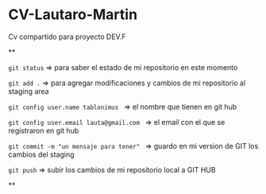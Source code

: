 # CV-Lautaro-Martin

Cv compartido para proyecto DEV.F

\*\*

`git status` => para saber el estado de mi repositorio en este momento

`git add .` => para agregar modificaciones y cambios de mi repositorio al staging area

`git config user.name tablonimus ` => el nombre que tienen en git hub

`git config user.email lauta@gmail.com ` => el email con el que se registraron en git hub

`git commit -m "un mensaje para tener" ` => guardo en mi version de GIT los cambios del staging

`git push` => subir los cambios de mi repositorio local a GIT HUB

\*\*
